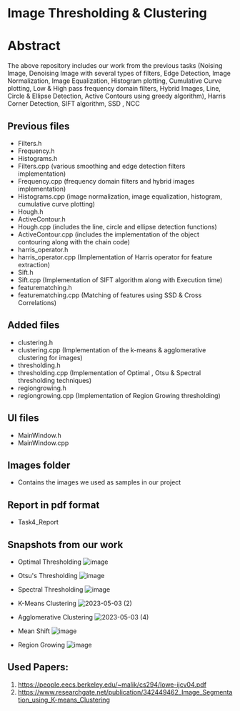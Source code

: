 # Image Thresholding & Clustering

# Abstract

The above repository includes our work from the previous tasks (Noising Image, Denoising Image with several types of filters, Edge Detection, Image Normalization, Image Equalization, Histogram plotting, Cumulative Curve plotting, Low & High pass frequency domain filters, Hybrid Images, Line, Circle & Ellipse Detection, Active Contours using greedy algorithm), Harris Corner Detection, SIFT algorithm, SSD , NCC

## Previous files
- Filters.h
- Frequency.h
- Histograms.h
- Filters.cpp (various smoothing and edge detection filters implementation)
- Frequency.cpp (frequency domain filters and hybrid images implementation)
- Histograms.cpp (image normalization, image equalization, histogram, cumulative curve plotting)
- Hough.h
- ActiveContour.h
- Hough.cpp (includes the line, circle and ellipse detection functions)
- ActiveContour.cpp (includes the implementation of the object contouring along with the chain code)
- harris_operator.h
- harris_operator.cpp (Implementation of Harris operator for feature extraction)
- Sift.h
- Sift.cpp (Implementation of SIFT algorithm along with Execution time)
- featurematching.h
- featurematching.cpp (Matching of features using SSD & Cross Correlations)

## Added files
- clustering.h
- clustering.cpp (Implementation of the k-means & agglomerative clustering for images)
- thresholding.h
- thresholding.cpp (Implementation of Optimal , Otsu & Spectral thresholding techniques)
- regiongrowing.h
- regiongrowing.cpp (Implementation of Region Growing thresholding)



## UI files
- MainWindow.h
- MainWindow.cpp

## Images folder
- Contains the images we used as samples in our project

## Report in pdf format
- Task4_Report

## Snapshots from our work

- Optimal Thresholding
![image](https://user-images.githubusercontent.com/93448764/236069187-94105445-c7a8-410f-a4d0-d3b67a61c6b6.png)

- Otsu's Thresholding
![image](https://user-images.githubusercontent.com/93448764/236069248-6b9149ff-bac9-458f-9012-dcc3851440ba.png)

- Spectral Thresholding
![image](https://user-images.githubusercontent.com/93448764/236069331-e497d77c-8657-418b-a4e6-cc26d4f642b0.png)

- K-Means Clustering
![2023-05-03 (2)](https://user-images.githubusercontent.com/93448764/236068108-c121bea3-13ab-44bd-8172-368064166315.png)

- Agglomerative Clustering
![2023-05-03 (4)](https://user-images.githubusercontent.com/93448764/236068145-df8299d8-ac6f-492f-a701-8904e7a9f6c6.png)

- Mean Shift
![image](https://user-images.githubusercontent.com/93448764/236069522-ed0f6ab4-7f52-4553-9244-f057a92110de.png)

- Region Growing
![image](https://user-images.githubusercontent.com/93448764/236069482-2bed19c5-5e24-40bc-bd03-32377979bf3b.png)




## Used Papers:
1. https://people.eecs.berkeley.edu/~malik/cs294/lowe-ijcv04.pdf
2. https://www.researchgate.net/publication/342449462_Image_Segmentation_using_K-means_Clustering



